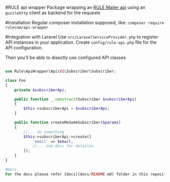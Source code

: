 #RULE api wrapper
Package wrapping an [RULE Mailer api](https://rule.se/apidoc/) using an `guzzlehttp` client as backend for the requests

#Installation
Regular composer installation supposed, like:
`composer require rulecom/api-wrapper`

#Integration with Laravel
Use `src/LaravelServiceProvider.php` to register API instances in your application.
Create `config/rule-api.php` file for the API configuration. 

Then you'll be able to disectly use configured API classes
```php

use Rule\ApiWrapper\Api\V2\Subscriber\Subscriber;

class Foo
{
    private $subscriberApi;

    public function __construct(Subscriber $subscriberApi)
    {
        $this->subscriberApi = $subscriberApi;
    }

    public function createMeSomeSubscriber($params)
    {
        //... do something 
        $this->subscriberApi->create([
            'email' => $email,
            //... see docs for detailes
        ]);
    }
}

#Docs
For the docs please refer [docs](docs/README.md) folder in this repository.
